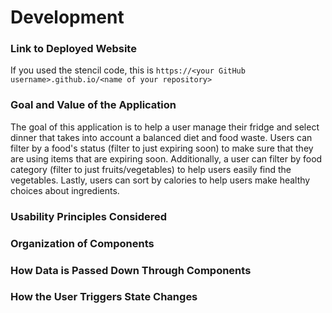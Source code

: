 # Development

### Link to Deployed Website
If you used the stencil code, this is `https://<your GitHub username>.github.io/<name of your repository>`

### Goal and Value of the Application
The goal of this application is to help a user manage their fridge and select dinner that takes into account a balanced diet and food waste. Users can filter by a food's status (filter to just expiring soon) to make sure that they are using items that are expiring soon. Additionally, a user can filter by food category (filter to just fruits/vegetables) to help users easily find the vegetables. Lastly, users can sort by calories to help users make healthy choices about ingredients. 

### Usability Principles Considered

### Organization of Components

### How Data is Passed Down Through Components

### How the User Triggers State Changes

